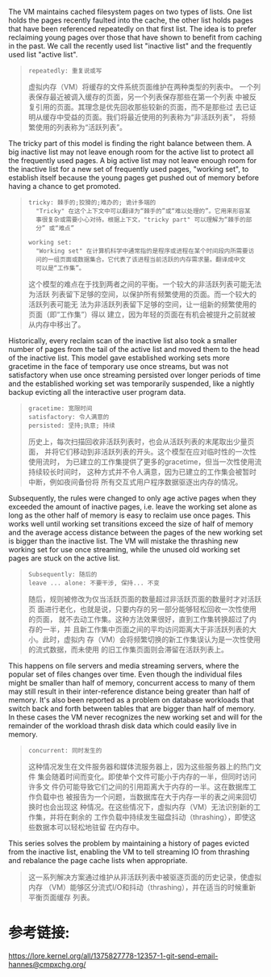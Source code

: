 The VM maintains cached filesystem pages on two types of lists.  One
list holds the pages recently faulted into the cache, the other list
holds pages that have been referenced repeatedly on that first list.
The idea is to prefer reclaiming young pages over those that have
shown to benefit from caching in the past.  We call the recently used
list "inactive list" and the frequently used list "active list".

> ```
> repeatedly: 重复说或写
> ```
> 虚拟内存（VM）将缓存的文件系统页面维护在两种类型的列表中。
> 一个列表保存最近被调入缓存的页面，另一个列表保存那些在第一个列表
> 中被反复引用的页面。其理念是优先回收那些较新的页面，而不是那些过
> 去已证明从缓存中受益的页面。我们将最近使用的列表称为“非活跃列表”，
> 将频繁使用的列表称为“活跃列表”。

The tricky part of this model is finding the right balance between
them.  A big inactive list may not leave enough room for the active
list to protect all the frequently used pages.  A big active list may
not leave enough room for the inactive list for a new set of
frequently used pages, "working set", to establish itself because the
young pages get pushed out of memory before having a chance to get
promoted.

> ```
> tricky: 棘手的;狡猾的;难办的; 诡计多端的
>   "Tricky" 在这个上下文中可以翻译为“棘手的”或“难以处理的”。它用来形容某
>   事很复杂或需要小心对待。根据上下文，"tricky part" 可以理解为“棘手的部
>   分” 或“难点”
>
> working set:
>   "Working set" 在计算机科学中通常指的是程序或进程在某个时间段内所需要访
>   问的一组页面或数据集合。它代表了该进程当前活跃的内存需求量。翻译成中文
>   可以是“工作集”。
> ```
> 这个模型的难点在于找到两者之间的平衡。一个较大的非活跃列表可能无法为活跃
> 列表留下足够的空间，以保护所有频繁使用的页面。而一个较大的活跃列表可能无
> 法为非活跃列表留下足够的空间，让一组新的频繁使用的页面（即“工作集”）得以
> 建立，因为年轻的页面在有机会被提升之前就被从内存中移出了。

Historically, every reclaim scan of the inactive list also took a
smaller number of pages from the tail of the active list and moved
them to the head of the inactive list.  This model gave established
working sets more gracetime in the face of temporary use once streams,
but was not satisfactory when use once streaming persisted over longer
periods of time and the established working set was temporarily
suspended, like a nightly backup evicting all the interactive user
program data.

> ```
> gracetime: 宽限时间
> satisfactory: 令人满意的
> persisted: 坚持;执意; 持续
> ```
> 历史上，每次扫描回收非活跃列表时，也会从活跃列表的末尾取出少量页面，
> 并将它们移动到非活跃列表的开头。这个模型在应对临时性的一次性使用流时，
> 为已建立的工作集提供了更多的gracetime，但当一次性使用流持续较长时间时，
> 这种方式并不令人满意，因为已建立的工作集会被暂时中断，例如夜间备份将
> 所有交互式用户程序数据驱逐出内存的情况。

Subsequently, the rules were changed to only age active pages when
they exceeded the amount of inactive pages, i.e. leave the working set
alone as long as the other half of memory is easy to reclaim use once
pages.  This works well until working set transitions exceed the size
of half of memory and the average access distance between the pages of
the new working set is bigger than the inactive list.  The VM will
mistake the thrashing new working set for use once streaming, while
the unused old working set pages are stuck on the active list.

> ```
> Subsequently: 随后的
> leave ... alone: 不要干涉, 保持... 不变
> ```
> 随后，规则被修改为仅当活跃页面的数量超过非活跃页面的数量时才对活跃页
> 面进行老化，也就是说，只要内存的另一部分能够轻松回收一次性使用的页面，
> 就不去动工作集。这种方法效果很好，直到工作集转换超过了内存的一半，并
> 且新工作集中页面之间的平均访问距离大于非活跃列表的大小。此时，虚拟内
> 存（VM）会将频繁切换的新工作集误认为是一次性使用的流式数据，而未使用
> 的旧工作集页面则会滞留在活跃列表上。

This happens on file servers and media streaming servers, where the
popular set of files changes over time.  Even though the individual
files might be smaller than half of memory, concurrent access to many
of them may still result in their inter-reference distance being
greater than half of memory.  It's also been reported as a problem on
database workloads that switch back and forth between tables that are
bigger than half of memory.  In these cases the VM never recognizes
the new working set and will for the remainder of the workload thrash
disk data which could easily live in memory.

> ```
> concurrent: 同时发生的
> ```
> 这种情况发生在文件服务器和媒体流服务器上，因为这些服务器上的热门文件
> 集会随着时间而变化。即使单个文件可能小于内存的一半，但同时访问许多文
> 件仍可能导致它们之间的引用距离大于内存的一半。这在数据库工作负载中也
> 被报告为一个问题，当数据库在大于内存一半的表之间来回切换时也会出现这
> 种情况。在这些情况下，虚拟内存（VM）无法识别新的工作集，并将在剩余的
> 工作负载中持续发生磁盘抖动（thrashing），即使这些数据本可以轻松地驻留
> 在内存中。

This series solves the problem by maintaining a history of pages
evicted from the inactive list, enabling the VM to tell streaming IO
from thrashing and rebalance the page cache lists when appropriate.

> 这一系列解决方案通过维护从非活跃列表中被驱逐页面的历史记录，使虚拟内存
> （VM）能够区分流式I/O和抖动（thrashing），并在适当的时候重新平衡页面缓存
> 列表。


# 参考链接:

https://lore.kernel.org/all/1375827778-12357-1-git-send-email-hannes@cmpxchg.org/
